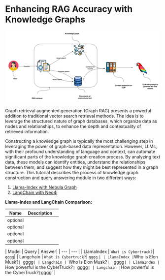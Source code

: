 # Enhancing RAG Accuracy with Knowledge Graphs

![plot](./Graph_RAG.png)

Graph retrieval augmented generation (Graph RAG) presents a powerful addition to traditional vector search retrieval methods. The idea is to leverage the structured nature of graph databases, which organize data as nodes and relationships, to enhance the depth and contextuality of retrieved information.

Constructing a knowledge graph is typically the most challenging step in leveraging the power of graph-based data representation. However, LLMs, with their profound understanding of language and context, can automate significant parts of the knowledge graph creation process. By analyzing text data, these models can identify entities, understand the relationships between them, and suggest how they might be best represented in a graph structure. This tutorial describes the process of knowledge graph construction and query answering module in two different ways: <br>
 1) [Llama-Index with Nebula Graph](https://github.com/fatemehsrz/RAG_Knowledge_Graph/blob/main/LlamaIndex_KG_Nebula.ipynb) <br>
 2) [LangChain with Neo4j](https://github.com/fatemehsrz/RAG_Knowledge_Graph/blob/main/Langchian_KG_Neo4j.ipynb)
 
**Llama-Index and LangChain Comparison:**


|Name|Description| |
|---|---|---|
|optional| | |
|optional| | |
|optional| | |
|optional| | |




| Model | Query | Answer|
| --- | --- |
| LlamaIndex | `What is Cybertruck?`| `gggg`|
| Langchain | `What is Cybertruck?`| `gggg`
` |
| LlamaIndex | `Who is Elon Musk?`| `gggg`|
| Langchain | `Who is Elon Musk?`|  `gggg`|
| LlamaIndex | `How powerful is the CyberTruck?`| `gggg`|
| Langchain |`How powerful is the CyberTruck?` | `gggg` |
 


